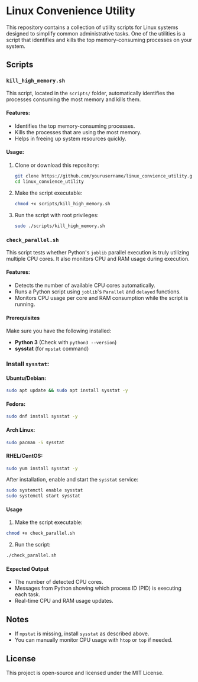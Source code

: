 # Linux Convenience Utility

This repository contains a collection of utility scripts for Linux systems designed to simplify common administrative tasks. One of the utilities is a script that identifies and kills the top memory-consuming processes on your system.

## Scripts

### `kill_high_memory.sh`

This script, located in the `scripts/` folder, automatically identifies the processes consuming the most memory and kills them.

#### Features:
- Identifies the top memory-consuming processes.
- Kills the processes that are using the most memory.
- Helps in freeing up system resources quickly.

#### Usage:
1. Clone or download this repository:
   ```bash
   git clone https://github.com/yourusername/linux_convience_utility.git
   cd linux_convience_utility
   ```

2. Make the script executable:
   ```bash
   chmod +x scripts/kill_high_memory.sh
   ```

3. Run the script with root privileges:
   ```bash
   sudo ./scripts/kill_high_memory.sh
   ```

### `check_parallel.sh`

This script tests whether Python's `joblib` parallel execution is truly utilizing multiple CPU cores. It also monitors CPU and RAM usage during execution.

#### Features:
- Detects the number of available CPU cores automatically.
- Runs a Python script using `joblib`'s `Parallel` and `delayed` functions.
- Monitors CPU usage per core and RAM consumption while the script is running.

#### Prerequisites
Make sure you have the following installed:

- **Python 3** (Check with `python3 --version`)
- **sysstat** (for `mpstat` command)

### Install `sysstat`:
#### Ubuntu/Debian:
```bash
sudo apt update && sudo apt install sysstat -y
```
#### Fedora:
```bash
sudo dnf install sysstat -y
```
#### Arch Linux:
```bash
sudo pacman -S sysstat
```
#### RHEL/CentOS:
```bash
sudo yum install sysstat -y
```

After installation, enable and start the `sysstat` service:
```bash
sudo systemctl enable sysstat
sudo systemctl start sysstat
```

#### Usage
1. Make the script executable:
```bash
chmod +x check_parallel.sh
```

2. Run the script:
```bash
./check_parallel.sh
```

#### Expected Output
- The number of detected CPU cores.
- Messages from Python showing which process ID (PID) is executing each task.
- Real-time CPU and RAM usage updates.

## Notes
- If `mpstat` is missing, install `sysstat` as described above.
- You can manually monitor CPU usage with `htop` or `top` if needed.

## License
This project is open-source and licensed under the MIT License.

